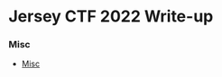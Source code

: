 <h1>Jersey CTF 2022 Write-up </h1>


<h3 dir="auto">
  <a id="user-content-misc" class="anchor" aria-hidden="true" href="#misc"> </a>
  Misc
</h3>

<ul dir="auto">
  <li>
    <a href="https://github.com/angieintech/CTFWriteUps/tree/main/Jersey-CTF/Misc">Misc</a>
  </li>
</ul>

